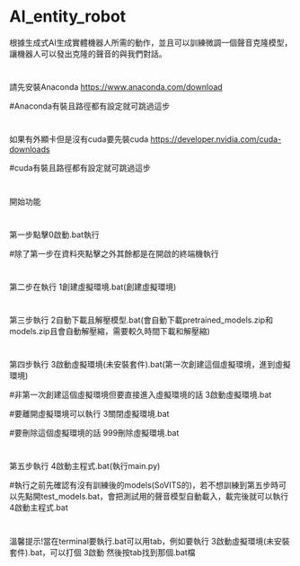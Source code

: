 # AI_entity_robot
根據生成式AI生成實體機器人所需的動作，並且可以訓練微調一個聲音克隆模型，讓機器人可以發出克隆的聲音的與我們對話。
#
請先安裝Anaconda https://www.anaconda.com/download

#Anaconda有裝且路徑都有設定就可跳過這步
#
如果有外顯卡但是沒有cuda要先裝cuda https://developer.nvidia.com/cuda-downloads

#cuda有裝且路徑都有設定就可跳過這步
#
開始功能
#
第一步點擊0啟動.bat執行

#除了第一步在資料夾點擊之外其餘都是在開啟的終端機執行
#
第二步在執行 1創建虛擬環境.bat(創建虛擬環境)
#
第三步執行 2自動下載且解壓模型.bat(會自動下載pretrained_models.zip和models.zip且會自動解壓縮，需要較久時間下載和解壓縮)
#
第四步執行 3啟動虛擬環境(未安裝套件).bat(第一次創建這個虛擬環境，進到虛擬環境)

#非第一次創建這個虛擬環境但要直接進入虛擬環境的話 3啟動虛擬環境.bat

#要離開虛擬環境可以執行 3關閉虛擬環境.bat

#要刪除這個虛擬環境的話 999刪除虛擬環境.bat
#
第五步執行 4啟動主程式.bat(執行main.py)

#執行之前先確認有沒有訓練後的models(SoVITS的)，若不想訓練到第五步時可以先點開test_models.bat，會把測試用的聲音模型自動載入，載完後就可以執行4啟動主程式.bat
#
溫馨提示!當在terminal要執行.bat可以用tab，例如要執行 3啟動虛擬環境(未安裝套件).bat，可以打個 3啟動 然後按tab找到那個.bat檔

